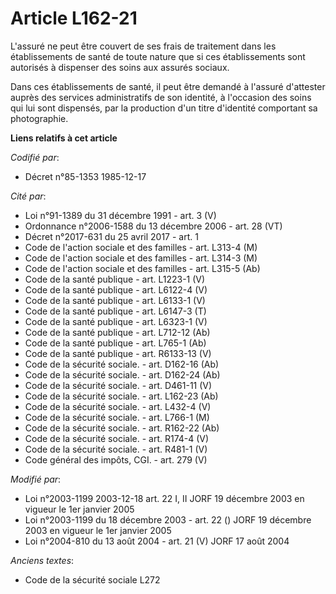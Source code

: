 # Article L162-21

L'assuré ne peut être couvert de ses frais de traitement dans les établissements de santé de toute nature que si ces
établissements sont autorisés à dispenser des soins aux assurés sociaux. 

Dans ces établissements de santé, il peut être demandé à l'assuré d'attester auprès des services administratifs de son
identité, à l'occasion des soins qui lui sont dispensés, par la production d'un titre d'identité comportant sa photographie.

**Liens relatifs à cet article**

_Codifié par_:

  - Décret n°85-1353 1985-12-17

_Cité par_:

  - Loi n°91-1389 du 31 décembre 1991 - art. 3 (V)
  - Ordonnance n°2006-1588 du 13 décembre 2006 - art. 28 (VT)
  - Décret n°2017-631 du 25 avril 2017 - art. 1
  - Code de l'action sociale et des familles - art. L313-4 (M)
  - Code de l'action sociale et des familles - art. L314-3 (M)
  - Code de l'action sociale et des familles - art. L315-5 (Ab)
  - Code de la santé publique - art. L1223-1 (V)
  - Code de la santé publique - art. L6122-4 (V)
  - Code de la santé publique - art. L6133-1 (V)
  - Code de la santé publique - art. L6147-3 (T)
  - Code de la santé publique - art. L6323-1 (V)
  - Code de la santé publique - art. L712-12 (Ab)
  - Code de la santé publique - art. L765-1 (Ab)
  - Code de la santé publique - art. R6133-13 (V)
  - Code de la sécurité sociale. - art. D162-16 (Ab)
  - Code de la sécurité sociale. - art. D162-24 (Ab)
  - Code de la sécurité sociale. - art. D461-11 (V)
  - Code de la sécurité sociale. - art. L162-23 (Ab)
  - Code de la sécurité sociale. - art. L432-4 (V)
  - Code de la sécurité sociale. - art. L766-1 (M)
  - Code de la sécurité sociale. - art. R162-22 (Ab)
  - Code de la sécurité sociale. - art. R174-4 (V)
  - Code de la sécurité sociale. - art. R481-1 (V)
  - Code général des impôts, CGI. - art. 279 (V)

_Modifié par_:

  - Loi n°2003-1199 2003-12-18 art. 22 I, II JORF 19 décembre 2003 en vigueur le 1er janvier 2005
  - Loi n°2003-1199 du 18 décembre 2003 - art. 22 () JORF 19 décembre 2003 en vigueur le 1er janvier 2005
  - Loi n°2004-810 du 13 août 2004 - art. 21 (V) JORF 17 août 2004

_Anciens textes_:

  - Code de la sécurité sociale L272
